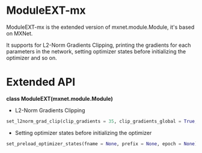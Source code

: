 # ModuleEXT-mx
ModuleEXT-mx is the extended version of mxnet.module.Module, it's based on MXNet.

It supports for L2-Norm Gradients Clipping, printing the gradients for each parameters in the network, setting optimizer states before initializing the optimizer and so on.

# Extended API

**class ModuleEXT(mxnet.module.Module)**
- L2-Norm Gradients Clipping
```python
set_l2norm_grad_clip(clip_gradients = 35, clip_gradients_global = True, verbose = False)
```

- Setting optimizer states before initializing the optimizer
```python
set_preload_optimizer_states(fname = None, prefix = None, epoch = None)
```
